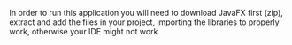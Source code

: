 In order to run this application you will need to download JavaFX first (zip), extract and add the files in your project, importing the libraries to properly work, otherwise your IDE might not work
